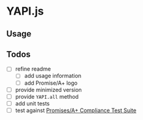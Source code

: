 # YAPI.js

## Usage


## Todos
- [ ] refine readme
  - [ ] add usage information
  - [ ] add Promise/A+ logo
- [ ] provide minimized version
- [ ] provide `YAPI.all` method
- [ ] add unit tests
- [ ] test against [Promises/A+ Compliance Test Suite](https://github.com/promises-aplus/promises-tests)